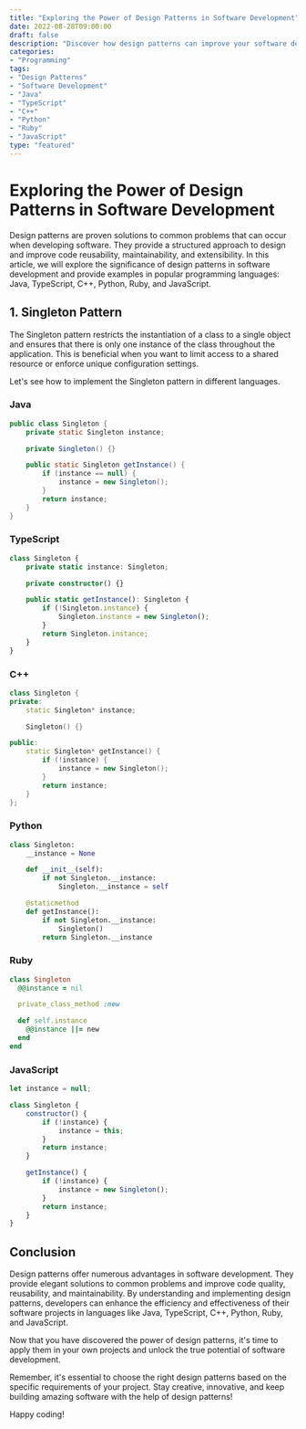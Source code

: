 ```yaml
---
title: "Exploring the Power of Design Patterns in Software Development"
date: 2022-08-28T09:00:00
draft: false
description: "Discover how design patterns can improve your software development process and enhance the code in languages like Java, TypeScript, C++, Python, Ruby, and JavaScript."
categories: 
- "Programming"
tags: 
- "Design Patterns"
- "Software Development"
- "Java"
- "TypeScript"
- "C++"
- "Python"
- "Ruby"
- "JavaScript"
type: "featured"
---
```


# Exploring the Power of Design Patterns in Software Development

Design patterns are proven solutions to common problems that can occur when developing software. They provide a structured approach to design and improve code reusability, maintainability, and extensibility. In this article, we will explore the significance of design patterns in software development and provide examples in popular programming languages: Java, TypeScript, C++, Python, Ruby, and JavaScript.

## 1. Singleton Pattern

The Singleton pattern restricts the instantiation of a class to a single object and ensures that there is only one instance of the class throughout the application. This is beneficial when you want to limit access to a shared resource or enforce unique configuration settings.

Let's see how to implement the Singleton pattern in different languages.

### Java

```java
public class Singleton {
    private static Singleton instance;

    private Singleton() {}

    public static Singleton getInstance() {
        if (instance == null) {
            instance = new Singleton();
        }
        return instance;
    }
}
```

### TypeScript

```typescript
class Singleton {
    private static instance: Singleton;

    private constructor() {}

    public static getInstance(): Singleton {
        if (!Singleton.instance) {
            Singleton.instance = new Singleton();
        }
        return Singleton.instance;
    }
}
```

### C++

```cpp
class Singleton {
private:
    static Singleton* instance;

    Singleton() {}

public:
    static Singleton* getInstance() {
        if (!instance) {
            instance = new Singleton();
        }
        return instance;
    }
};
```

### Python

```python
class Singleton:
    __instance = None

    def __init__(self):
        if not Singleton.__instance:
            Singleton.__instance = self

    @staticmethod
    def getInstance():
        if not Singleton.__instance:
            Singleton()
        return Singleton.__instance
```

### Ruby

```ruby
class Singleton
  @@instance = nil

  private_class_method :new

  def self.instance
    @@instance ||= new
  end
end
```

### JavaScript

```javascript
let instance = null;

class Singleton {
    constructor() {
        if (!instance) {
            instance = this;
        }
        return instance;
    }

    getInstance() {
        if (!instance) {
            instance = new Singleton();
        }
        return instance;
    }
}
```

## Conclusion

Design patterns offer numerous advantages in software development. They provide elegant solutions to common problems and improve code quality, reusability, and maintainability. By understanding and implementing design patterns, developers can enhance the efficiency and effectiveness of their software projects in languages like Java, TypeScript, C++, Python, Ruby, and JavaScript.

Now that you have discovered the power of design patterns, it's time to apply them in your own projects and unlock the true potential of software development.

Remember, it's essential to choose the right design patterns based on the specific requirements of your project. Stay creative, innovative, and keep building amazing software with the help of design patterns!

Happy coding!

